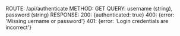 ROUTE: /api/authenticate
METHOD: GET
QUERY: username (string), password (string)
RESPONSE:
  200: {authenticated: true}
  400: {error: 'Missing uername or password'}
  401: {error: 'Login credentials are incorrect'}